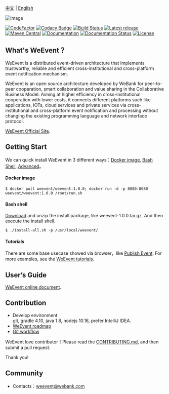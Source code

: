 [中文](README.md) | [English](README_en.md)

![image](https://github.com/WeBankFinTech/WeEvent-docs/blob/master/docs/image/weevent-logo.png)

[![CodeFactor](https://www.codefactor.io/repository/github/webankfintech/weevent/badge)](https://www.codefactor.io/repository/github/webankfintech/weevent)
[![Codacy Badge](https://api.codacy.com/project/badge/Grade/1d2141e952d84a47b0a615e51702bf6f)](https://www.codacy.com/app/WeEventAdmin/WeEvent?utm_source=github.com&amp;utm_medium=referral&amp;utm_content=WeBankFinTech/WeEvent&amp;utm_campaign=Badge_Grade)
[![Build Status](https://travis-ci.com/WeBankFinTech/WeEvent.svg?branch=master)](https://travis-ci.com/WeBankFinTech/WeEvent)
[![Latest release](https://img.shields.io/github/release/WeBankFinTech/WeEvent.svg)](https://github.com/WeBankFinTech/WeEvent/releases/latest)
[![Maven Central](https://img.shields.io/maven-central/v/com.webank.weevent/weevent-client.svg?label=Maven%20Central)](https://search.maven.org/search?q=g:%22com.webank.weevent%22%20AND%20a:%weevent-client%22)
[![Documentation](https://img.shields.io/badge/api-reference-blue.svg)](https://weeventdoc.readthedocs.io/zh_CN/latest/protocal/index.html)
[![Documentation Status](https://readthedocs.org/projects/weeventdoc/badge/?version=latest)](https://weeventdoc.readthedocs.io/zh_CN/latest)
[![License](https://img.shields.io/badge/License-Apache%202.0-blue.svg)](https://opensource.org/licenses/Apache-2.0)

## What's WeEvent？

WeEvent is a distributed event-driven architecture that implements trustworthy, reliable and efficient cross-institutional and cross-platform event notification mechanism.

WeEvent is an open source architecture developed by WeBank for peer-to-peer cooperation, smart collaboration and value sharing in the Collaborative Business Model. Aiming at higher efficiency in cross-institutional cooperation with lower costs, it connects different platforms such like applications, IOTs, cloud services and private services via cross-institutional and cross-platform event notification and processing without changing the existing programming language and network interface protocol.  

[WeEvent Official Site](http://fintech.webank.com/weevent).

## Getting Start
We can quick install WeEvent in 3 different ways：[Docker image](https://hub.docker.com/r/weevent/), [Bash Shell](https://weeventdoc.readthedocs.io/zh_CN/latest/install/quickinstall.html), [Advanced](https://weeventdoc.readthedocs.io/zh_CN/latest/install/module/index.html)。
#### Docker image
```
$ docker pull weevent/weevent:1.0.0; docker run -d -p 8080:8080 weevent/weevent:1.0.0 /root/run.sh
```

#### Bash shell
[Download](https://weeventdoc.readthedocs.io/zh_CN/latest/install/download.html) and unzip the install package, like weevent-1.0.0.tar.gz. And then execute the install shell.
```
$ ./install-all.sh -p /usr/local/weevent/
```

#### Tutorials
There are some base usecase showed via browser，like [Publish Event](http://localhost:8080/weevent/rest/publish?topic=test&content=helloevent).
For more examples, see the [WeEvent tutorials](https://weeventdoc.readthedocs.io/zh_CN/latest/protocal/restful.html).

## User’s Guide
[WeEvent online document](https://weeventdoc.readthedocs.io/latest).

## Contribution
- Develop environment  
git, gradle 4.10, java 1.8, nodejs 10.16, prefer IntelliJ IDEA.
- [WeEvent roadmap](https://github.com/WeBankFinTech/WeEvent/wiki/Project-RoadMap)  
- [Git workflow](https://github.com/WeBankFinTech/WeEvent/wiki/Project-WorkFlow)  

WeEvent love contributor！Please read the [CONTRIBUTING.md](https://github.com/WeBankFinTech/WeEvent/blob/master/CONTRIBUTING.md), and then submit a pull request.

Thank you!

## Community
- Contacts：weevent@webank.com
